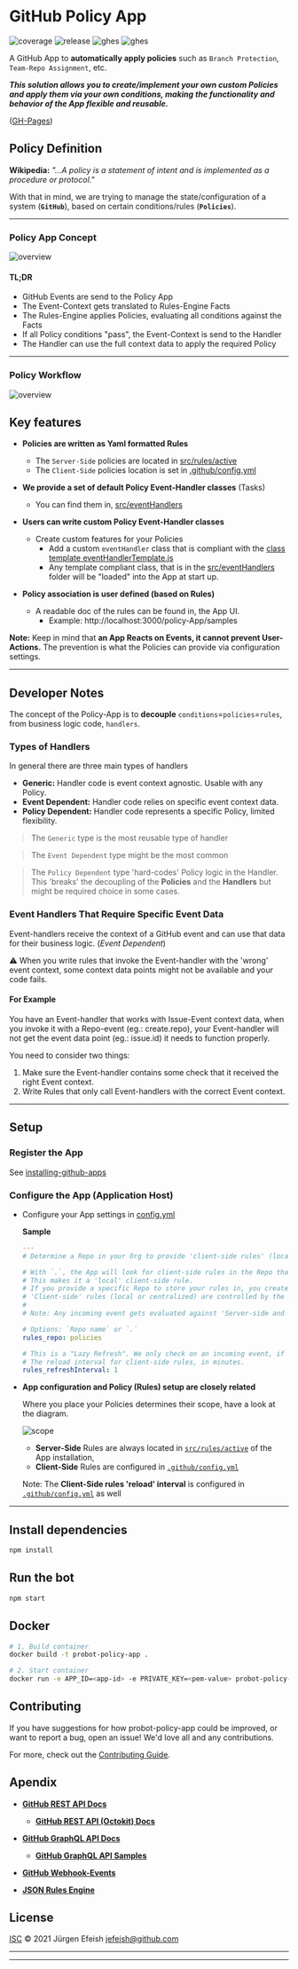 # GitHub Policy App

![coverage](https://img.shields.io/badge/coverage-4.5%25-red)
![release](https://img.shields.io/badge/release-1.2-blue)
![ghes](https://img.shields.io/badge/GHES_compliant-v3.5-darkgreen)
![ghes](https://img.shields.io/badge/GITHUB_compliant-true-orange)

A GitHub App to **automatically apply policies** such as `Branch Protection`, `Team-Repo Assignment`, etc. 

***This solution allows you to create/implement your own custom Policies and apply them via your own conditions, making the functionality and behavior of the App flexible and reusable.***

([GH-Pages](https://jefeish.github.io/policy-app/))

## Policy Definition

**Wikipedia:**
*"...A policy is a statement of intent and is implemented as a procedure or protocol."*

With that in mind, we are trying to manage the state/configuration of a system (**`GitHub`**), based on certain conditions/rules (**`Policies`**).

---

### Policy App Concept

![overview](./docs/images/Rules-Concept-2.png)

#### TL;DR

- GitHub Events are send to the Policy App
- The Event-Context gets translated to Rules-Engine Facts
- The Rules-Engine applies Policies, evaluating all conditions against the Facts
- If all Policy conditions "pass", the Event-Context is send to the Handler
- The Handler can use the full context data to apply the required Policy

---

### Policy Workflow

![overview](./docs/images/RulesConcept-3.png)

## Key features

- **Policies are written as Yaml formatted Rules**
  - The `Server-Side` policies are located in [src/rules/active](src/rules/active)
  - The `Client-Side` policies location is set in [.github/config.yml](.github/config.yml)

- **We provide a set of default Policy Event-Handler classes** (Tasks)
  - You can find them in, [src/eventHandlers](src/eventHandlers)

- **Users can write custom Policy Event-Handler classes**
  - Create custom features for your Policies
    - Add a custom `eventHandler` class that is compliant with the [class template eventHandlerTemplate.js](src/eventHandlers/eventHandlerTemplate.js)
    - Any template compliant class, that is in the [src/eventHandlers](src/eventHandlers) folder will be "loaded" into the App at start up.

- **Policy association is user defined (based on Rules)**
  - A readable doc of the rules can be found in, the App UI.
    - Example: http://localhost:3000/policy-App/samples

**Note:** Keep in mind that **an App Reacts on Events, it cannot prevent User-Actions.** The prevention is what the Policies can provide via configuration settings.

---

## Developer Notes

The concept of the Policy-App is to **decouple** `conditions`=`policies`=`rules`, from business logic code, `handlers`.

### Types of Handlers

In general there are three main types of handlers

- **Generic:** Handler code is event context agnostic. Usable with any Policy.
- **Event Dependent:** Handler code relies on specific event context data.
- **Policy Dependent:** Handler code represents a specific Policy, limited flexibility.

> The `Generic` type is the most reusable type of handler

> The `Event Dependent` type might be the most common

> The `Policy Dependent` type 'hard-codes' Policy logic in the Handler. This 'breaks' the decoupling of the **Policies** and the **Handlers** but might be required choice in some cases.

### Event Handlers That Require Specific Event Data

Event-handlers receive the context of a GitHub event and can use that data for their business logic. (*Event Dependent*)

:warning: When you write rules that invoke the Event-handler with the 'wrong' event context, some context data points might not be available and your code fails.

#### For Example

You have an Event-handler that works with Issue-Event context data, when you invoke it with a Repo-event (eg.: create.repo), your Event-handler will not get the event data point (eg.: issue.id) it needs to function properly.

You need to consider two things:

1. Make sure the Event-handler contains some check that it received the right Event context.
2. Write Rules that only call Event-handlers with the correct Event context.

---

## Setup

### Register the App

See [installing-github-apps](https://docs.github.com/en/developers/apps/managing-github-apps/installing-github-apps)

### Configure the App (Application Host)

- Configure your App settings in [config.yml](https://github.com/github/probot-policy-app/blob/main/.github/config.yml)

  **Sample**

  ```yaml
  ---
  # Determine a Repo in your Org to provide 'client-side rules' (located under `.github/rules/`)

  # With `.`, the App will look for client-side rules in the Repo that triggered the event.
  # This makes it a 'local' client-side rule. 
  # If you provide a specific Repo to store your rules in, you create a 'centralized' client-side rule.
  # 'Client-side' rules (local or centralized) are controlled by the Repo owner.
  #  
  # Note: Any incoming event gets evaluated against 'Server-side and 'Client-side' rules!

  # Options: `Repo name` or `.` 
  rules_repo: policies

  # This is a "Lazy Refresh". We only check on an incoming event, if the interval expired.
  # The reload interval for client-side rules, in minutes.
  rules_refreshInterval: 1
  ```

 - **App configuration and Policy (Rules) setup are closely related**

    Where you place your Policies determines their scope, have a look at the diagram.

    ![scope](./docs/images/rules-scope.png)

    - **Server-Side** Rules are always located in [`src/rules/active`](src/rules/active) of the App installation,  
    - **Client-Side** Rules are configured in [`.github/config.yml`](.github/config.yml) 

    Note: The **Client-Side rules 'reload' interval** is configured in [`.github/config.yml`](.github/config.yml) as well

---

## Install dependencies

```bash
npm install
```

## Run the bot

```bash
npm start
```

## Docker

```sh
# 1. Build container
docker build -t probot-policy-app .

# 2. Start container
docker run -e APP_ID=<app-id> -e PRIVATE_KEY=<pem-value> probot-policy-app
```

## Contributing

If you have suggestions for how probot-policy-app could be improved, or want to report a bug, open an issue! We'd love all and any contributions.

For more, check out the [Contributing Guide](CONTRIBUTING.md).

## Apendix

- [**GitHub REST API Docs**](https://docs.github.com/en/rest)

  - [**GitHub REST API (Octokit) Docs**](https://octokit.github.io/rest.js/v18)

- [**GitHub GraphQL API Docs**](https://docs.github.com/en/graphql)

  - [**GitHub GraphQL API Samples**](https://github.com/octokit/graphql.js)

- [**GitHub Webhook-Events**](https://docs.github.com/en/developers/webhooks-and-events/webhooks/webhook-events-and-payloads)

- [**JSON Rules Engine**](https://github.com/CacheControl/json-rules-engine)

## License

[ISC](LICENSE) © 2021 Jürgen Efeish <jefeish@github.com>

---
---
